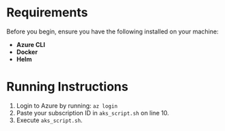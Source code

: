 # Requirements
Before you begin, ensure you have the following installed on your machine:
- **Azure CLI**
- **Docker**
- **Helm**

# Running Instructions

1. Login to Azure by running: `az login`
2. Paste your subscription ID in `aks_script.sh` on line 10.
3. Execute `aks_script.sh`.

